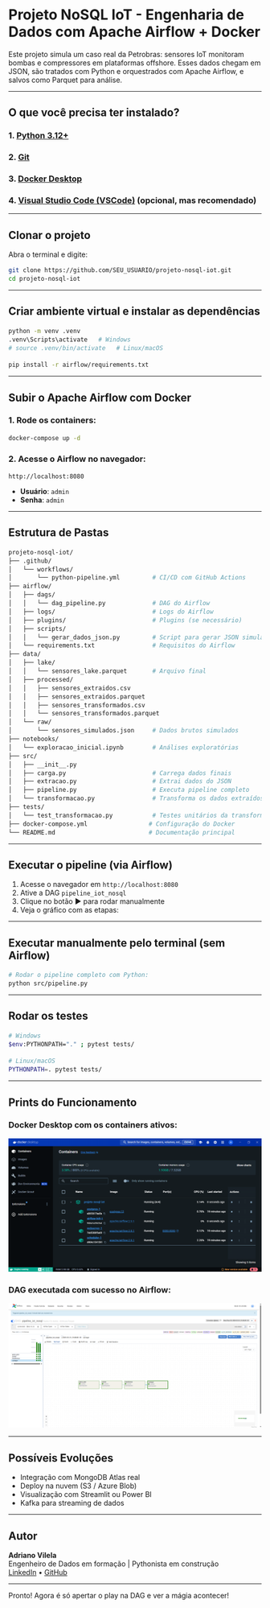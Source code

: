 # Projeto NoSQL IoT - Engenharia de Dados com Apache Airflow + Docker

Este projeto simula um caso real da Petrobras: sensores IoT monitoram bombas e compressores em plataformas offshore. Esses dados chegam em JSON, são tratados com Python e orquestrados com Apache Airflow, e salvos como Parquet para análise.

---

## O que você precisa ter instalado?

### 1. [Python 3.12+](https://www.python.org/downloads/)

### 2. [Git](https://git-scm.com/)

### 3. [Docker Desktop](https://www.docker.com/products/docker-desktop/)

### 4. [Visual Studio Code (VSCode)](https://code.visualstudio.com/) (opcional, mas recomendado)

---

## Clonar o projeto

Abra o terminal e digite:

```bash
git clone https://github.com/SEU_USUARIO/projeto-nosql-iot.git
cd projeto-nosql-iot
```

---

## Criar ambiente virtual e instalar as dependências

```bash
python -m venv .venv
.venv\Scripts\activate   # Windows
# source .venv/bin/activate   # Linux/macOS

pip install -r airflow/requirements.txt
```

---

## Subir o Apache Airflow com Docker

### 1. Rode os containers:

```bash
docker-compose up -d
```

### 2. Acesse o Airflow no navegador:

```
http://localhost:8080
```

- **Usuário**: `admin`
- **Senha**: `admin`

---

## Estrutura de Pastas

```bash
projeto-nosql-iot/
├── .github/
│   └── workflows/
│       └── python-pipeline.yml         # CI/CD com GitHub Actions
├── airflow/
│   ├── dags/
│   │   └── dag_pipeline.py             # DAG do Airflow
│   ├── logs/                           # Logs do Airflow
│   ├── plugins/                        # Plugins (se necessário)
│   ├── scripts/
│   │   └── gerar_dados_json.py         # Script para gerar JSON simulado
│   └── requirements.txt                # Requisitos do Airflow
├── data/
│   ├── lake/
│   │   └── sensores_lake.parquet       # Arquivo final
│   ├── processed/
│   │   ├── sensores_extraidos.csv
│   │   ├── sensores_extraidos.parquet
│   │   ├── sensores_transformados.csv
│   │   └── sensores_transformados.parquet
│   └── raw/
│       └── sensores_simulados.json     # Dados brutos simulados
├── notebooks/
│   └── exploracao_inicial.ipynb        # Análises exploratórias
├── src/
│   ├── __init__.py
│   ├── carga.py                        # Carrega dados finais
│   ├── extracao.py                     # Extrai dados do JSON
│   ├── pipeline.py                     # Executa pipeline completo
│   └── transformacao.py                # Transforma os dados extraídos
├── tests/
│   └── test_transformacao.py           # Testes unitários da transformação
├── docker-compose.yml                 # Configuração do Docker
└── README.md                          # Documentação principal
```

---

## Executar o pipeline (via Airflow)

1. Acesse o navegador em `http://localhost:8080`
2. Ative a DAG `pipeline_iot_nosql`
3. Clique no botão ▶️ para rodar manualmente
4. Veja o gráfico com as etapas:

---

## Executar manualmente pelo terminal (sem Airflow)

```bash
# Rodar o pipeline completo com Python:
python src/pipeline.py
```

---

## Rodar os testes

```bash
# Windows
$env:PYTHONPATH="." ; pytest tests/

# Linux/macOS
PYTHONPATH=. pytest tests/
```

---

## Prints do Funcionamento

### Docker Desktop com os containers ativos:
![docker](./img/docker_containers.png)

### DAG executada com sucesso no Airflow:
![airflow](./img/airflow_dag_pipeline.png)

---

## Possíveis Evoluções

- Integração com MongoDB Atlas real
- Deploy na nuvem (S3 / Azure Blob)
- Visualização com Streamlit ou Power BI
- Kafka para streaming de dados

---

## Autor

**Adriano Vilela**\
Engenheiro de Dados em formação | Pythonista em construção\
[LinkedIn](https://linkedin.com/in/adrianogvs) • [GitHub](https://github.com/Adrianogvs)

---

Pronto! Agora é só apertar o play na DAG e ver a mágia acontecer!

